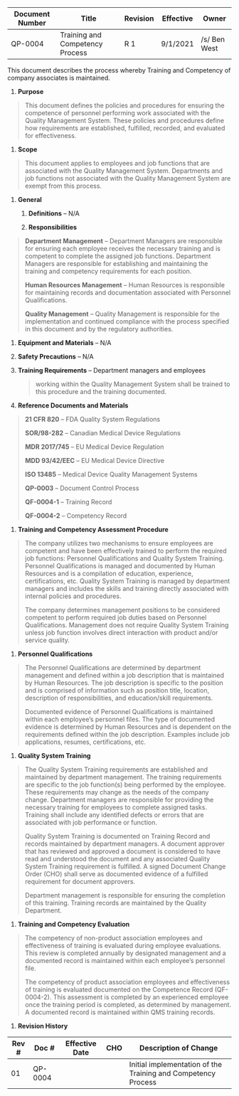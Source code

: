 
Document Number|Title|Revision|Effective|Owner
---------------|-------------------------------------|---|----|-----
QP-0004|Training and Competency Process|R 1|9/1/2021|/s/ Ben West

This document describes the process whereby Training and Competency of company associates is maintained.


1.  **Purpose**

> This document defines the policies and procedures for ensuring the
> competence of personnel performing work associated with the Quality
> Management System. These policies and procedures define how
> requirements are established, fulfilled, recorded, and evaluated for
> effectiveness.

1.  **Scope**

> This document applies to employees and job functions that are
> associated with the Quality Management System. Departments and job
> functions not associated with the Quality Management System are exempt
> from this process.

1.  **General**

    1.  **Definitions** – N/A

    2.  **Responsibilities**

> **Department Management** – Department Managers are responsible for
> ensuring each employee receives the necessary training and is
> competent to complete the assigned job functions. Department Managers
> are responsible for establishing and maintaining the training and
> competency requirements for each position.
>
> **Human Resources Management** – Human Resources is responsible for
> maintaining records and documentation associated with Personnel
> Qualifications.
>
> **Quality Management** – Quality Management is responsible for the
> implementation and continued compliance with the process specified in
> this document and by the regulatory authorities.

1.  **Equipment and Materials** – N/A

2.  **Safety Precautions** – N/A

3.  **Training Requirements** – Department managers and employees
    > working within the Quality Management System shall be trained to
    > this procedure and the training documented.

4.  **Reference Documents and Materials**

> **21 CFR 820** – FDA Quality System Regulations
>
> **SOR/98-282** – Canadian Medical Device Regulations
>
> **MDR 2017/745** – EU Medical Device Regulation
>
> **MDD 93/42/EEC** – EU Medical Device Directive
>
> **ISO 13485** – Medical Device Quality Management Systems
>
> **QP-0003** – Document Control Process
>
> **QF-0004-1** – Training Record
>
> **QF-0004-2** – Competency Record

1.  **Training and Competency Assessment Procedure**

> The company utilizes two mechanisms to ensure employees are competent
> and have been effectively trained to perform the required job
> functions: Personnel Qualifications and Quality System Training.
> Personnel Qualifications is managed and documented by Human Resources
> and is a compilation of education, experience, certifications, etc.
> Quality System Training is managed by department managers and includes
> the skills and training directly associated with internal policies and
> procedures.
>
> The company determines management positions to be considered competent
> to perform required job duties based on Personnel Qualifications.
> Management does not require Quality System Training unless job
> function involves direct interaction with product and/or service
> quality.

1.  **Personnel Qualifications**

> The Personnel Qualifications are determined by department management
> and defined within a job description that is maintained by Human
> Resources. The job description is specific to the position and is
> comprised of information such as position title, location, description
> of responsibilities, and education/skill requirements.
>
> Documented evidence of Personnel Qualifications is maintained within
> each employee’s personnel files. The type of documented evidence is
> determined by Human Resources and is dependent on the requirements
> defined within the job description. Examples include job applications,
> resumes, certifications, etc.

1.  **Quality System Training**

> The Quality System Training requirements are established and
> maintained by department management. The training requirements are
> specific to the job function(s) being performed by the employee. These
> requirements may change as the needs of the company change. Department
> managers are responsible for providing the necessary training for
> employees to complete assigned tasks. Training shall include any
> identified defects or errors that are associated with job performance
> or function.
>
> Quality System Training is documented on Training Record and records
> maintained by department managers. A document approver that has
> reviewed and approved a document is considered to have read and
> understood the document and any associated Quality System Training
> requirement is fulfilled. A signed Document Change Order (CHO) shall
> serve as documented evidence of a fulfilled requirement for document
> approvers.
>
> Department management is responsible for ensuring the completion of
> this training. Training records are maintained by the Quality
> Department.

1.  **Training and Competency Evaluation**

> The competency of non-product association employees and effectiveness
> of training is evaluated during employee evaluations. This review is
> completed annually by designated management and a documented record is
> maintained within each employee’s personnel file.
>
> The competency of product association employees and effectiveness of
> training is evaluated documented on the Competence Record (QF-0004-2).
> This assessment is completed by an experienced employee once the
> training period is completed, as determined by management. A
> documented record is maintained within QMS training records.

1.  **Revision History**

| **Rev \#** | **Doc \#** | **Effective Date** | **CHO** | **Description of Change**                                     |
|------------|------------|--------------------|---------|---------------------------------------------------------------|
| 01         | QP-0004    |                    |         | Initial implementation of the Training and Competency Process |
